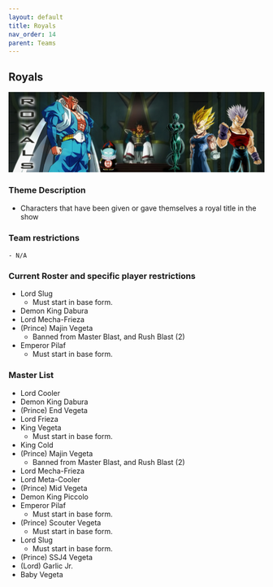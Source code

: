 ```yaml
---
layout: default
title: Royals
nav_order: 14
parent: Teams
---
```

## Royals
![](../images/royals.jpg)

### Theme Description
- Characters that have been given or gave themselves a royal title in the show

### Team restrictions
    - N/A
### Current Roster and specific player restrictions

- Lord Slug
    - Must start in base form.
- Demon King Dabura
- Lord Mecha-Frieza
- (Prince) Majin Vegeta
  - Banned from Master Blast, and Rush Blast (2)
- Emperor Pilaf
    - Must start in base form.

### Master List
- Lord Cooler
- Demon King Dabura
- (Prince) End Vegeta
- Lord Frieza
- King Vegeta
    - Must start in base form.
- King Cold
- (Prince) Majin Vegeta
  - Banned from Master Blast, and Rush Blast (2)
- Lord Mecha-Frieza
- Lord Meta-Cooler
- (Prince) Mid Vegeta
- Demon King Piccolo
- Emperor Pilaf
    - Must start in base form.
- (Prince) Scouter Vegeta
    - Must start in base form.
- Lord Slug
    - Must start in base form.
- (Prince) SSJ4 Vegeta
- (Lord) Garlic Jr.
- Baby Vegeta